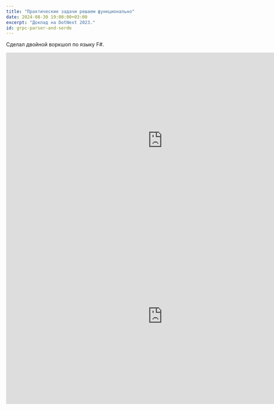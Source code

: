 ```yaml
---
title: "Практические задачи решаем функционально"
date: 2024-08-30 19:00:00+03:00
excerpt: "Доклад на DotNext 2023."
id: grpc-parser-and-serde
---
```


Сделал двойной воркшоп по языку F#.

<div class="video">
    <iframe src="https://vk.com/video_ext.php?oid=-65845767&id=456239952&hd=2&autoplay=1" width="853" height="480" allow="autoplay; encrypted-media; fullscreen; picture-in-picture; screen-wake-lock;" frameborder="0" allowfullscreen></iframe>
</div>

<div class="video">
    <iframe src="https://vk.com/video_ext.php?oid=-65845767&id=456239957&hd=2&autoplay=1" width="853" height="480" allow="autoplay; encrypted-media; fullscreen; picture-in-picture; screen-wake-lock;" frameborder="0" allowfullscreen></iframe>
</div>
